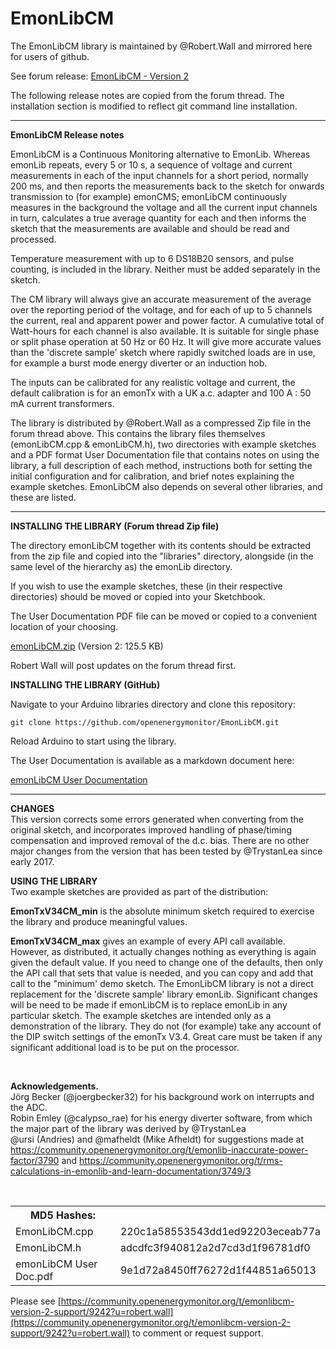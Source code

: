 # EmonLibCM

The EmonLibCM library is maintained by @Robert.Wall and mirrored here for users of github.

See forum release: [EmonLibCM - Version 2](https://community.openenergymonitor.org/t/emonlibcm-version-2/9241)

The following release notes are copied from the forum thread. The installation section is modified to reflect git command line installation.

---

**EmonLibCM Release notes**

EmonLibCM is a Continuous Monitoring alternative to EmonLib. Whereas emonLib repeats, every 5 or 10 s, a sequence of voltage and current measurements in each of the input channels for a short period, normally 200 ms, and then reports the measurements back to the sketch for onwards transmission to (for example) emonCMS; emonLibCM continuously measures in the background the voltage and all the current input channels in turn, calculates a true average quantity for each and then informs the sketch that the measurements are available and should be read and processed.

Temperature measurement with up to 6 DS18B20 sensors, and pulse counting, is included in the library. Neither must be added separately in the sketch.

The CM library will always give an accurate measurement of the average over the reporting period of the voltage, and for each of up to 5 channels the current, real and apparent power and power factor. A cumulative total of Watt-hours for each channel is also available. It is suitable for single phase or split phase operation at 50 Hz or 60 Hz. It will give more accurate values than the 'discrete sample' sketch where rapidly switched loads are in use, for example a burst mode energy diverter or an induction hob. 

The inputs can be calibrated for any realistic voltage and current, the default calibration is for an emonTx with a UK a.c. adapter and 100 A : 50 mA current transformers.

The library is distributed by @Robert.Wall as a compressed Zip file in the forum thread above. This contains the library files themselves (emonLibCM.cpp & emonLibCM.h), two directories with example sketches and a PDF format User Documentation file that contains notes on using the library, a full description of each method, instructions both for setting the initial configuration and for calibration, and brief notes explaining the example sketches. EmonLibCM also depends on several other libraries, and these are listed.

---

**INSTALLING THE LIBRARY (Forum thread Zip file)**

The directory emonLibCM together with its contents should be extracted from the zip file and copied into the "libraries" directory, alongside (in the same level of the hierarchy as) the emonLib directory.

If you wish to use the example sketches, these (in their respective directories) should be moved or copied into your Sketchbook.

The User Documentation PDF file can be moved or copied to a convenient location of your choosing.

<a class="attachment" href="https://community.openenergymonitor.org/uploads/default/original/2X/1/13d1b24912cbd3ce1f6f615c919904981a511688.zip">emonLibCM.zip</a> (Version 2: 125.5 KB)


Robert Wall will post updates on the forum thread first.


**INSTALLING THE LIBRARY (GitHub)**

Navigate to your Arduino libraries directory and clone this repository:

    git clone https://github.com/openenergymonitor/EmonLibCM.git
    
Reload Arduino to start using the library.

The User Documentation is available as a markdown document here:

[emonLibCM User Documentation](emonLibCM_User_Doc.md)

---

**CHANGES**<br>
This version corrects some errors generated when converting from the original sketch, and incorporates improved handling of phase/timing compensation and improved removal of the d.c. bias. There are no other major changes from the version that has been tested by @TrystanLea since early 2017.

**USING THE LIBRARY**<br>
Two example sketches are provided as part of the distribution:

**EmonTxV34CM_min** is the absolute minimum sketch required to exercise the library and produce meaningful values.

**EmonTxV34CM_max** gives an example of every API call available. However, as distributed, it actually changes nothing as everything is again given the default value. If you need to change one of the defaults, then only the API call that sets that value is needed, and you can copy and add that call to the "minimum' demo sketch.
The EmonLibCM library is not a direct replacement for the 'discrete sample' library emonLib. Significant changes will be need to be made if emonLibCM is to replace emonLib in any particular sketch.
The example sketches are intended only as a demonstration of the library. They do not (for example) take any account of the DIP switch settings of the emonTx V3.4. Great care must be taken if any significant additional load is to be put on the processor.

&nbsp;

**Acknowledgements.**<br>
Jörg Becker (@joergbecker32) for his background work on interrupts and the ADC.<br>
Robin Emley (@calypso_rae) for his energy diverter software, from which the major part of the library was derived by @TrystanLea<br> 
@ursi (Andries) and @mafheldt (Mike Afheldt) for suggestions made at https://community.openenergymonitor.org/t/emonlib-inaccurate-power-factor/3790 and https://community.openenergymonitor.org/t/rms-calculations-in-emonlib-and-learn-documentation/3749/3

&nbsp;

<table>
<th>MD5 Hashes:</th><th>&nbsp;</th>
<tr><td>EmonLibCM.cpp</td><td>220c1a58553543dd1ed92203eceab77a</td></tr>
<tr><td>EmonLibCM.h</td><td> adcdfc3f940812a2d7cd3d1f96781df0</td></tr>
<tr><td>emonLibCM User Doc.pdf</td><td>9e1d72a8450ff76272d1f44851a65013</td></tr>
</table>

Please see [https://community.openenergymonitor.org/t/emonlibcm-version-2-support/9242?u=robert.wall](https://community.openenergymonitor.org/t/emonlibcm-version-2-support/9242?u=robert.wall) to comment or request support.
